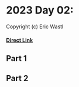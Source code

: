 # 2023 Day 02:
Copyright (c) Eric Wastl
#### [Direct Link](https://adventofcode.com/2023/day/2)

## Part 1

## Part 2
